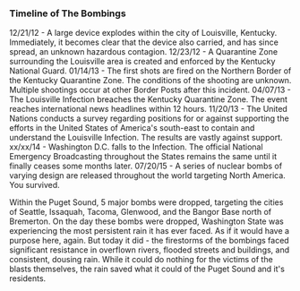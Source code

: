 ### Timeline of The Bombings
12/21/12 - A large device explodes within the city of Louisville, Kentucky. Immediately, it becomes clear that the device also carried, and has since spread, an unknown hazardous contagion.
12/23/12 - A Quarantine Zone surrounding the Louisville area is created and enforced by the Kentucky National Guard.
01/14/13 - The first shots are fired on the Northern Border of the Kentucky Quarantine Zone. The conditions of the shooting are unknown. Multiple shootings occur at other Border Posts after this incident.
04/07/13 - The Louisville Infection breaches the Kentucky Quarantine Zone. The event reaches international news headlines within 12 hours.
11/20/13 - The United Nations conducts a survey regarding positions for or against supporting the efforts in the United States of America's south-east to contain and understand the Louisville Infection. The results are vastly against support.
xx/xx/14 - Washington D.C. falls to the Infection. The official National Emergency Broadcasting throughout the States remains the same until it finally ceases some months later.
07/20/15 - A series of nuclear bombs of varying design are released throughout the world targeting North America. You survived.

Within the Puget Sound, 5 major bombs were dropped, targeting the cities of Seattle, Issaquah, Tacoma, Glenwood, and the Bangor Base north of Bremerton. On the day these bombs were dropped, Washington State was experiencing the most persistent rain it has ever faced. As if it would have a purpose here, again. But today it did - the firestorms of the bombings faced significant resistance in overflown rivers, flooded streets and buildings, and consistent, dousing rain. While it could do nothing for the victims of the blasts themselves, the rain saved what it could of the Puget Sound and it's residents.